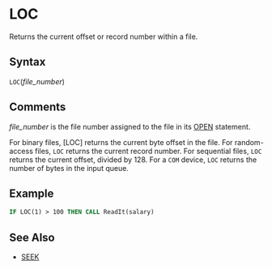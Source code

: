 # LOC

Returns the current offset or record number within a file.

## Syntax

`LOC`(*file_number*)

## Comments

*file_number* is the file number assigned to the file in its [OPEN](OPEN) statement.

For binary files, [LOC] returns the current byte offset in the file. For random-access files, `LOC` returns the current record number. For sequential files, `LOC` returns the current offset, divided by 128. For a `COM` device, `LOC` returns the number of bytes in the input queue.

## Example

```vb
IF LOC(1) > 100 THEN CALL ReadIt(salary)
```

## See Also

- [SEEK](SEEK)
